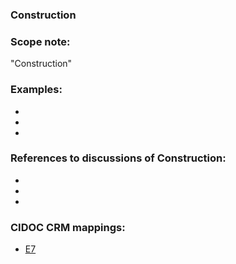 
### Construction 

###  Scope note: 
"Construction" 

### Examples: 

* 
* 
* 

### References to discussions of Construction:

* 

* 

* 

### CIDOC CRM mappings: 

* [E7](http://www.cidoc-crm.org/Entity/e7-activity/version-6.2.2)
